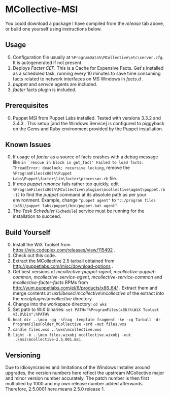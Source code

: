 # MCollective-MSI


You could download a package I have compiled from the _release_ tab above, or build one yourself using instructions below.


## Usage


0. Configuration file usually at ```%ProgramData%\MCollective\etc\server.cfg```. It is autogenerated if not present.
0. Deploys _Facter CEF_. This is a Cache for Expensive Facts. Get's installed as a scheduled task, running every 10 minutes to save time consuming facts related to network interfaces on MS Windows in _facts.d_ .
0. _puppet_ and _service_ agents are included.
0. _facter_ facts plugin is included.


## Prerequisites


0. Puppet MSI from Puppet Labs installed. Tested with versions 3.3.2 and 3.4.3 . This setup [and the Windows Service] is configured to piggyback on the Gems and Ruby environment provided by the Puppet installation.


## Known Issues


0. If usage of _facter_ as a source of facts crashes with a debug message like ```in `rescue in block in get_fact' Failed to load facts: ThreadError: deadlock; recursive locking```, remove the ```%ProgramFiles(x86)%\Puppet Labs\Puppet\facter\lib\facter\processor.rb``` file.
0. If _mco puppet runonce_ fails rather too quickly, edit ```%ProgramFiles(x86)%\MCollective\plugins\mcollective\agent\puppet.rb:12``` to find the _puppet_ command at its absolute path as per your environment. Example, change ```"puppet agent"``` to ```"c:/program files (x86)/puppet labs/puppet/bin/puppet.bat agent"```.
0. The _Task Scheduler_ (```Schedule```) service must be running for the installation to succeed.


## Build Yourself


0. Install the WiX Toolset from https://wix.codeplex.com/releases/view/115492 .
0. Check out this code.
0. Extract the MCollective 2.5 tarball obtained from http://puppetlabs.com/misc/download-options .
0. Get best versions of _mcollective-puppet-agent_, _mcollective-puppet-common_, _mcollective-service-agent_, _mcollective-service-common_ and _mcollective-facter-facts_ RPMs from http://yum.puppetlabs.com/el/6/products/x86_64/ . Extract them and merge contents at _usr\libexec\mcollective\mcollective_ of the extract into the _mco\plugins\mcollective_ directory.
0. Change into the workspace directory: ```cd wks```
0. Set path to WiX binaries: ```set PATH="%ProgramFiles(x86)%\WiX Toolset v3.8\bin";%PATH%```
0. ```heat dir ..\mco -gg -sfrag -template fragment -ke -cg Tarball -dr ProgramFilesFolder_MCollective -srd -out files.wxs```
0. ```candle files.wxs ..\wxs\mcollective.wxs```
0. ```light -b ..\mco files.wixobj mcollective.wixobj -out ..\msi\mcollective-2.5.001.msi```


## Versioning

Due to idiosyncrasies and limitations of the Windows Installer around upgrades, the version numbers here reflect the upstream MCollective major and minor version number accurately. The patch number is then first multiplied by 1000 and my own release number added afterwards. Therefore, 2.5.0001 here means 2.5.0 release 1.
